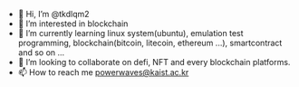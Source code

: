 - 👋 Hi, I’m @tkdlqm2
- 👀 I’m interested in blockchain
- 🌱 I’m currently learning linux system(ubuntu), emulation test programming, blockchain(bitcoin, litecoin, ethereum ...), smartcontract and so on ... 
- 💞️ I’m looking to collaborate on defi, NFT and every blockchain platforms.
- 📫 How to reach me powerwaves@kaist.ac.kr

<!---
tkdlqm2/tkdlqm2 is a ✨ special ✨ repository because its `README.md` (this file) appears on your GitHub profile.
You can click the Preview link to take a look at your changes.
--->
